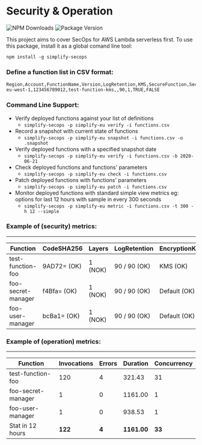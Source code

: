 # Security & Operation

![NPM Downloads](https://img.shields.io/npm/dw/simplify-secops)
![Package Version](https://img.shields.io/github/package-json/v/simplify-framework/security?color=green)

This project aims to cover SecOps for AWS Lambda serverless first. To use this package, install it as a global comand line tool:

`npm install -g simplify-secops`


### Define a function list in CSV format:
```csv
Region,Account,FunctionName,Version,LogRetention,KMS,SecureFunction,SecureLog
eu-west-1,123456789012,test-function-kms,,90,1,TRUE,FALSE
```

### Command Line Support:
- Verify deployed functions against your list of definitions
    + `simplify-secops -p simplify-eu verify -i functions.csv`
- Record a snapshot with current state of functions
    + `simplify-secops -p simplify-eu snapshot -i functions.csv -o .snapshot`
- Verify deployed functions with a specified snapshot date
    + `simplify-secops -p simplify-eu verify -i functions.csv -b 2020-06-21`
- Check deployed functions and functions' parameters
    + `simplify-secops -p simplify-eu check -i functions.csv`
- Patch deployed functions with functions' parameters
    + `simplify-secops -p simplify-eu patch -i functions.csv`
- Monitor deployed functions with standard simple view metrics
    eg: options for last 12 hours with sample in every 300 seconds
    + `simplify-secops -p simplify-eu metric -i functions.csv -t 300 -h 12 --simple`

### Example of (security) metrics:

------------------------------------------------------------------------------------------------------------
|           Function |  CodeSHA256 |  Layers | LogRetention | EncryptionKey | SecureFunction |   SecureLog |
|--------------------|-------------|---------|--------------|---------------|----------------|-------------|
|  test-function-foo | 9AD72= (OK) | 1 (NOK) | 90 / 90 (OK) |      KMS (OK) |       YES (OK) |     NO (OK) |
| foo-secret-manager | f4Bfa= (OK) | 1 (NOK) | 90 / 90 (OK) |  Default (OK) |    YES (PATCH) | YES (PATCH) |
|   foo-user-manager | bcBa1= (OK) | 1 (NOK) | 90 / 90 (OK) |  Default (OK) |        NO (OK) |     NO (OK) |


### Example of (operation) metrics:

--------------------------------------------------------------------------
|           Function | Invocations |  Errors |    Duration | Concurrency |
|--------------------|-------------|---------|-------------|-------------|
|  test-function-foo |         120 |       4 |      321.43 |          31 |
| foo-secret-manager |           1 |       0 |     1161.00 |           1 |
|   foo-user-manager |           1 |       0 |      938.53 |           1 |
|   Stat in 12 hours |         **122** |       **4** |     **1161.00** |        **33** |

